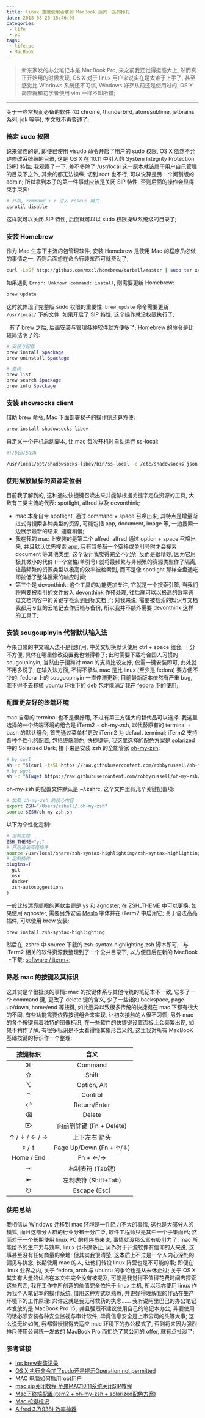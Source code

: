 ```yaml
---
title: linux 重度使用者拿到 MacBook 后的一系列挣扎
date: 2018-08-26 15:46:05
categories:
 - life
 - pc
tags:
 - life:pc
 - MacBook
---
```


> 新东家发的办公笔记本是 MacBook Pro, 来之前我还觉得挺高大上, 然而真正开始用的时候发现, OS X 对于 linux 用户来说实在是太难于上手了, 甚至感觉比 Windows 系统还不习惯, Windows 好歹从前还是使用过的, OS X 简直就和初学者使用 vim 一样不知所措;

<!--more-->

------

关于一些常规而必备的软件 (如 chrome, thunderbird, atom/sublime, jetbrains 系列, jdk 等等), 本文就不再赘述了;

### **搞定 sudo 权限**
说来蛋疼的是, 即便已使用 visudo 命令开启了用户的 sudo 权限, OS X 依然不允许修改系统级的目录, 这是 OS X 在 10.11 中引入的 System Integrity Protection (SIP) 特性; 我观察了一下, 差不多除了 /usr/local 这一原本就该属于用户自己管理的目录下之外, 其余的都无法操纵, 切到 root 也不行, 可以说算是另一个阉割版的 admin;
所以拿到本子的第一件事就应该是关闭 SIP 特性, 否则后面的操作会显得束手束脚:
``` bash
# 开机, command + r 进入 rescue 模式
csrutil disable
```
这样就可以关闭 SIP 特性, 后面就可以以 sudo 权限操纵系统级的目录了;

### **安装 Homebrew**
作为 Mac 生态下主流的包管理软件, 安装 Homebrew 是使用 Mac 的程序员必做的事情之一, 否则后面想在命令行装东西可就费劲了;
``` bash
curl -LsSf http://github.com/mxcl/homebrew/tarball/master | sudo tar xvz -C/usr/local –strip 1
```
如果遇到 `Error: Unknown command: install`, 则需要更新 Homebrew:
``` bash
brew update
```
这时就体现了完整版 sudo 权限的重要性: `brew update` 命令需要更新 `/usr/local/` 下的文件, 如果开启了 SIP 特性, 这个操作就没权限执行了;

&nbsp;
有了 brew 之后, 后面安装与管理各种软件就方便多了; Homebrew 的命令是比较简洁明了的:
``` bash
# 安装与卸载
brew install $package
brew uninstall $package

# 查询
brew list
brew search $package
brew info $package
```

### **安装 showsocks client**
借助 brew 命令, Mac 下面部署梯子的操作倒还算方便:
``` bash
brew install shadowsocks-libev
```
自定义一个开机启动脚本, 让 mac 每次开机时自动运行 ss-local:
``` bash
#!/bin/bash

/usr/local/opt/shadowsocks-libev/bin/ss-local -c /etc/shadowsocks.json &
```

### **使用解放鼠标的资源定位器**
目前我了解到的, 这种通过快捷键召唤出来并能够根据关键字定位资源的工具, 大致有三类主流的代表: spotlight, alfred 以及 devonthink;

- mac 本身自带 spotlight, 通过 command + space 召唤出来, 其特点是增量渐进式得搜索各种类型的资源, 可能包括 app, document, image 等, 一边搜索一边展示最新的结果, 速度稍慢;
- 我在我的 mac 上安装的是第二个 alfred: alfred 通过 option + space 召唤出来, 并且默认优先搜索 app, 只有当多敲一个空格或单引号时才会搜索 document 等其他类型;
这个设计我觉得完全不冗余, 反而是很精妙, 因为它用极其微小的代价 (一个空格/单引号) 就将最频繁与非频繁的资源类型作了隔离, 让最频繁的资源类型以极高的效率被检索到, 而不是像 spotlight 那样全盘通吃却拉低了整体搜索的响应时间;
- 第三个是 devonthink: 这个工具的功能更加专注, 它就是一个搜索引擎, 当我们将需要被索引的文件放入 devonthink 作预处理, 往后就可以以极高的效率通过文档内容中的关键字检索到目标文档了;
对我来说, 需要被检索的知识与文档我都用专业的云笔记去作归档与备份, 所以我并不额外需要 devonthink 这样的工具了;

### **安装 sougoupinyin 代替默认输入法**
苹果自带的中文输入法不是很好用, 中英文切换默认使用 ctrl + space 组合, 十分不方便, 具体在哪里修改设置我也懒得看了; 此时需要下载符合国人习惯的 sougoupinyin, 当然由于搜狗对 mac 的支持比较友好, 仅需一键安装即可, 此处就不用多说了;
在输入法方面, 不得不承认 mac 是比 linux (至少是 fedora) 要方便不少的: fedora 上的 sougoupinyin 一直停滞更新, 目前最新版本依然有严重 bug, 我不得不去移植 ubuntu 环境下的 deb 包才能满足我在 fedora 下的使用;

### **配置更友好的终端环境**
mac 自带的 terminal 也不是很好用, 不过有第三方强大的替代品可以选择, 我这里选择的一个终端环境的组合是 iTerm2 + oh-my-zsh, 以代替原有的 terminal + bash 的默认组合;
首先通过菜单栏更改 iTerm2 为 default terminal;
iTerm2 支持各种个性化的配置, 包括终端颜色, 快捷键等, 我这里选择的配色方案是 [solarized](https://ethanschoonover.com/solarized/) 中的 Solarized Dark;
接下来是安装 zsh 的全能管家 [oh-my-zsh](https://github.com/robbyrussell/oh-my-zsh):
``` bash
# by curl
sh -c "$(curl -fsSL https://raw.githubusercontent.com/robbyrussell/oh-my-zsh/master/tools/install.sh)"
# by wget
sh -c "$(wget https://raw.githubusercontent.com/robbyrussell/oh-my-zsh/master/tools/install.sh -O -)"
```
oh-my-zsh 的配置文件默认是 ~/.zshrc, 这个文件里有几个关键配置项:
``` zsh
# 加载 oh-my-zsh 的核心内容
export ZSH="/Users/zshell/.oh-my-zsh"
source $ZSH/oh-my-zsh.sh
```
以下为个性化定制:
``` zsh
# 定制主题
ZSH_THEME="ys"
# 开启语法高亮插件
source /usr/local/share/zsh-syntax-highlighting/zsh-syntax-highlighting.zsh
# 定制插件
plugins=(
  git
  osx
  docker
  zsh-autosuggestions
)
```

一般比较漂亮顺眼的两款主题是 [ys](http://blog.ysmood.org/my-ys-terminal-theme/) 和 [agnoster](https://github.com/agnoster/agnoster-zsh-theme), 在 ZSH_THEME 中可以更换, 如果使用 agnoster, 需要另外安装 [Meslo](https://github.com/powerline/fonts/blob/master/Meslo%20Slashed/Meslo%20LG%20M%20Regular%20for%20Powerline.ttf) 字体并在 iTerm2 中启用它;
关于语法高亮插件, 可以使用 brew 安装:
``` bash
brew install zsh-syntax-highlighting
```
然后在 .zshrc 中 source 下载的 zsh-syntax-highlighting.zsh 脚本即可;
&nbsp;
与 iTerm2 相关的软件资源我整理到了一个公共目录下, 以方便日后在新的 MacBook 上下载: [software / iterm+](https://pan.baidu.com/s/1fQrD1o-jIgkHuvybZEL8AA#list/path=%2Fapps%2Fsoftware%2Fiterm%2B&parentPath=%2Fapps);

### **熟悉 mac 的按键及其标识**
这其实是个很扯淡的事情: mac 的按键体系与其他传统的笔记本不一致, 它多了一个 command 键, 更改了 delete 键的含义, 少了一些诸如 backspace, page up/down, home/end 等按键, 如此迥异以致很多传统的快捷键在 mac 下都有很大的不同, 有些功能需要依靠按键组合来实现, 让初次接触的人很不习惯;
另外 mac 的各个按键有着独特的图像标识, 在一些软件的快捷键设置面板上会频繁出现, 如果不稍作了解, 有很多标识是不太看得懂其象形含义的,  这里我对所有 MacBooK 基础按键的标识作一个整理:

|按键标识	   |含义				   |
|:------------:|:---------------------:|
|⌘			  |Command				  |
|⇧			  |Shift				  |
|⌥ 	     	  | Option, Alt		      |
|⌃			  |Control				  |
|↩			  |Return/Enter			  |
|⌫		    |Delete				     |
|⌦		    |向前删除键 (Fn + Delete) |  
|↑ / ↓ / ← / →|上下左右 箭头		  |
|⇞ / ⇟	     |Page Up/Down (Fn + ↑/↓)|
|Home / End	  |Fn + ←/→				  |
|⇥ 			  |右制表符 (Tab键)		  |
|⇤	    	  |左制表符 (Shift+Tab)	  |
|⎋			  |Escape (Esc)		   	  |

### **使用总结**
我相信从 Windows 迁移到 mac 环境是一件阻力不大的事情, 这也是大部分人的模式, 而且这部分人群的行业分布十分广泛, 软件工程师只是其中一个子集而已; 然而对于一个长期使用 linux PC 的程序员来说, 事情就没那么富有吸引力了: mac 所能给予的生产力与效率, linux 也不遑多让, 另外对于开源软件有信仰的人来说, 这事甚至没有任何商量的余地;
但其实我很清楚, 这本质上不过是一个人内心深处的偏见与执念, 长期使用 mac 的人, 让他们转投 linux 阵营也是不可能的事; 即便在 linux 业界之内, 关于 fedora, arch 与 ubuntu 的争论也是从未休止过; 关于 OS X 其实有大量的优点在本文中完全没有被提及, 可能是我觉得不值得花费时间去探索这些东西, 我在工作中所创造的价值完全依托于 linux 主机, 所以我亦使用 linux 作为我个人笔记本的操作系统, 借用这种方式以熟悉, 并更好得理解我的作品在生产环境下的工作原理: 兴许这就是我无可救药的执念......
我听说阿里巴巴的办公笔记本发放的是 MacBook Pro 15', 并且强烈不建议使用自己的笔记本办公, 非要使用的话必须安装各种安全监视与审计软件, 毕竟信息安全是上市公司的头等大事; 这么说无论如何, 我都得慢慢得去适应 mac 环境下的办公模式了, 否则将来因为强烈排斥使用公司统一发放的 MacBook Pro 而拒绝了某公司的 offer, 就有点扯淡了;

### **参考链接**
- [ios brew安装记录](https://blog.csdn.net/qq_24283329/article/details/77896380)
- [OS X 执行命令加了sudo还是提示Operation not permitted](https://blog.csdn.net/buyueliuying/article/details/74634712)
- [MAC 电脑如何启用root用户](https://blog.csdn.net/qq_24283329/article/details/77896380)
- [mac sip关闭教程 苹果MAC10.11系统关闭SIP教程](https://www.cr173.com/apple/126928_1.html)
- [Mac下终端配置(item2 + oh-my-zsh + solarized配色方案)](http://www.cnblogs.com/weixuqin/p/7029177.html)
- [Mac 按键标识](https://blog.csdn.net/HaoDaWang/article/details/78731098)
- [Alfred 3.7(938) 效率神器](http://xclient.info/s/alfred.html?t=ff3019e26174ceb44f3725cfb2282663e6a53526)

